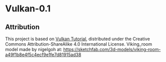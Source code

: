 # Vulkan-0.1


## Attribution
This project is based on [Vulkan Tutorial](https://vulkan-tutorial.com), distributed under the Creative Commons Attribution-ShareAlike 4.0 International License.
Viking_room model made by nigelgoh at: https://sketchfab.com/3d-models/viking-room-a49f1b8e4f5c4ecf9e1fe7d81915ad38
